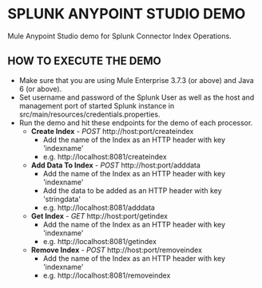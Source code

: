 SPLUNK ANYPOINT STUDIO DEMO
================

Mule Anypoint Studio demo for Splunk Connector Index Operations.

HOW TO EXECUTE THE DEMO
-----------------------

* Make sure that you are using Mule Enterprise 3.7.3 (or above) and Java 6 (or above).
* Set username and password of the Splunk User as well as the host and management port of started Splunk instance in src/main/resources/credentials.properties.
* Run the demo and hit these endpoints for the demo of each processor.
    * **Create Index** - *POST* http://host:port/createindex
        * Add the name of the Index as an HTTP header with key 'indexname' 
        * e.g. http://localhost:8081/createindex
    * **Add Data To Index** - *POST* http://host:port/adddata
        * Add the name of the Index as an HTTP header with key 'indexname' 
        * Add the data to be added as an HTTP header with key 'stringdata' 
        * e.g. http://localhost:8081/adddata
    * **Get Index** - *GET* http://host:port/getindex
        * Add the name of the Index as an HTTP header with key 'indexname' 
        * e.g. http://localhost:8081/getindex
    * **Remove Index** - *POST* http://host:port/removeindex
        * Add the name of the Index as an HTTP header with key 'indexname' 
        * e.g. http://localhost:8081/removeindex

